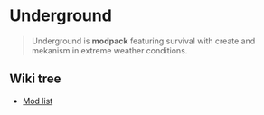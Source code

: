 # Underground

> Underground is **modpack** featuring survival with create and mekanism in extreme weather conditions.

## Wiki tree

- [Mod list](https://storyanvil.github.io/page?wiki=projects/ug/mods)
